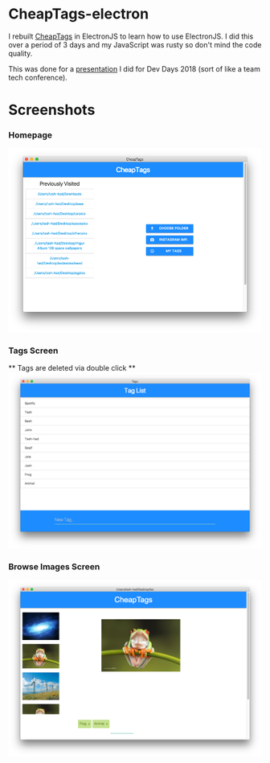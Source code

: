 # CheapTags-electron
I rebuilt [CheapTags](https://github.com/tash-had/cheap-tags) in ElectronJS to learn how to use ElectronJS. 
I did this over a period of 3 days and my JavaScript was rusty so don't mind the code quality. 

This was done for a [presentation](https://docs.google.com/presentation/d/1FPGFJfrEYUqUKf050drldtntR315jkpN8mtpPB6IlC8/edit?usp=sharing) I did for Dev Days 2018 (sort of like a team tech conference).

# Screenshots

### Homepage 
![alt text](https://github.com/tash-had/CheapTags-electron/blob/master/screenshots/Screen%20Shot%202018-07-08%20at%2012.39.05%20AM.png "Browse your chosen directory and set tags to your images.")

### Tags Screen
** Tags are deleted via double click **
![alt text](https://github.com/tash-had/CheapTags-electron/blob/master/screenshots/Screen%20Shot%202018-07-08%20at%2012.39.21%20AM.png "Add & remove tags.")

### Browse Images Screen
![alt text](https://github.com/tash-had/CheapTags-electron/blob/master/screenshots/Screen%20Shot%202018-07-08%20at%2012.38.34%20AM.png "Browse photos.")

